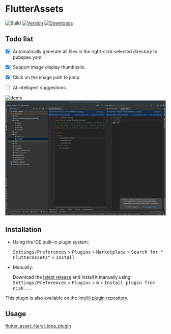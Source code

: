 # FlutterAssets

![Build](https://github.com/Wenpiner/FlutterAssets/workflows/Build/badge.svg)
[![Version](https://img.shields.io/jetbrains/plugin/v/22869-flutterassets.svg)](https://plugins.jetbrains.com/plugin/22869-flutterassets)
[![Downloads](https://img.shields.io/jetbrains/plugin/d/22869-flutterassets.svg)](https://plugins.jetbrains.com/plugin/22869-flutterassets)

## Todo list
<!-- Plugin description -->

- [x] Automatically generate all files in the right-click selected directory to pubspec.yaml.
- [x] Support image display thumbnails.
- [x] Click on the image path to jump
- [ ] AI intelligent suggestions.


![demo](https://github.com/Wenpiner/FlutterAssets/blob/main/images/g.gif)
![demo2](https://github.com/Wenpiner/FlutterAssets/blob/main/images/0.0.6.gif)
## Installation

- Using the IDE built-in plugin system:

  <kbd>Settings/Preferences</kbd> > <kbd>Plugins</kbd> > <kbd>Marketplace</kbd> > <kbd>Search for "
  FlutterAssets"</kbd> >
  <kbd>Install</kbd>

- Manually:

  Download the [latest release](https://github.com/Wenpiner/FlutterAssets/releases/latest) and install it manually using
  <kbd>Settings/Preferences</kbd> > <kbd>Plugins</kbd> > <kbd>⚙️</kbd> > <kbd>Install plugin from disk...</kbd>

<!-- Plugin description end -->

This plugin is also available on the [Intellij plugin repository](https://plugins.jetbrains.com/plugin/22869-flutterassets).

## Usage
[flutter_asset_literal_idea_plugin](https://github.com/bytedance/flutter_asset_literal_idea_plugin)